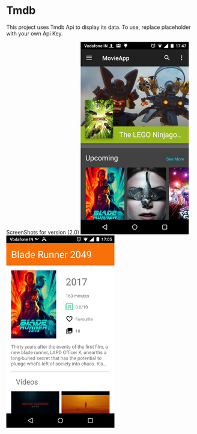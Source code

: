 # Tmdb
This project uses Tmdb Api to display its data. To use, replace placeholder with your own Api Key.

ScreenShots for version (2.0)
![alt text](https://github.com/Cnikhil7/Tmdb/blob/master/Screenshot_2017-09-25-17-47-28.png)
![alt text](https://github.com/Cnikhil7/Tmdb/blob/master/Screenshot_2017-09-25-17-05-52.png)
